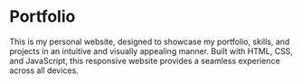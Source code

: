 # Portfolio
This is my personal website, designed to showcase my portfolio, skills, and projects in an intuitive and visually appealing manner. Built with HTML, CSS, and JavaScript, this responsive website provides a seamless experience across all devices.
